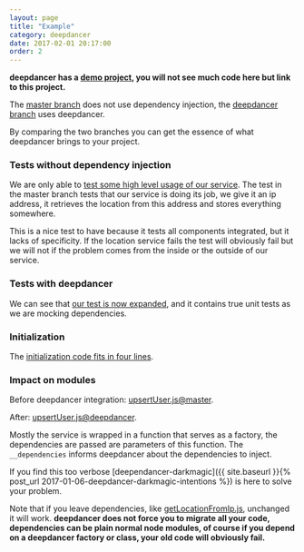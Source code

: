 ```yaml
---
layout: page
title: "Example"
category: deepdancer
date: 2017-02-01 20:17:00
order: 2
---
```


**deepdancer has a [demo project](https://github.com/deepdancer/deepdancer-demo),
you will not see much code here but link to this project.**

The [master branch](https://github.com/deepdancer/deepdancer-demo/tree/master)
does not use dependency injection, the
[deepdancer
branch](https://github.com/deepdancer/deepdancer-demo/tree/deepdancer) uses
deepdancer.

By comparing the two branches you can get the essence of what deepdancer brings
to your project.

### Tests without dependency injection

We are only able to [test some high level usage of our
service](https://github.com/deepdancer/deepdancer-demo/blob/master/test/deepdancer-demo/service/user/upsertUserTest.js).
The test in the master branch tests that our service is doing its job, we give
it an ip address, it retrieves the location from this address and stores
everything somewhere.

This is a nice test to have because it tests all components integrated, but it
lacks of specificity. If the location service fails the test will obviously fail
but we will not if the problem comes from the inside or the outside of our
service.

### Tests with deepdancer

We can see that [our test is now
expanded](https://github.com/deepdancer/deepdancer-demo/blob/deepdancer/test/deepdancer-demo/service/user/upsertUserTest.js),
and it contains true unit tests as we are mocking dependencies.

### Initialization

The [initialization code fits in four
lines](https://github.com/deepdancer/deepdancer-demo/blob/deepdancer/src/deepdancer-demo/dependencies.js).

### Impact on modules

Before deepdancer integration:
[upsertUser.js@master](https://github.com/deepdancer/deepdancer-demo/blob/master/src/deepdancer-demo/service/user/upsertUser.js).

After: [upsertUser.js@deepdancer](https://github.com/deepdancer/deepdancer-demo/blob/deepdancer/src/deepdancer-demo/service/user/upsertUser.js).

Mostly the service is wrapped in a function that serves as a factory, the
dependencies are passed are parameters of this function. The `__dependencies`
informs deepdancer about the dependencies to inject.

If you find this too verbose
[deependancer-darkmagic]({{ site.baseurl }}{% post_url 2017-01-06-deepdancer-darkmagic-intentions %})
is here to solve your problem.

Note that if you leave dependencies, like
[getLocationFromIp.js](https://github.com/deepdancer/deepdancer-demo/blob/deepdancer/src/deepdancer-demo/service/location/getLocationFromIp.js),
unchanged it will work. **deepdancer does not force you to migrate all your code,
dependencies can be plain normal node modules, of course if you depend on a
deepdancer factory or class, your old code will obviously fail.**